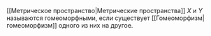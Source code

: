 [[Метрическое пространство|Метрические пространства]] $X$ и $Y$ называются гомеоморфными, если существует [[Гомеоморфизм|гомеоморфизм]] одного из них на другое.
